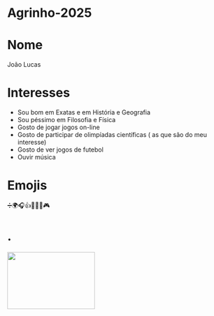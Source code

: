 # Agrinho-2025
# Nome
João Lucas 
# Interesses
- Sou bom em Exatas e em História e Geografia
- Sou péssimo em Filosofia e Física
- Gosto de jogar jogos on-line
- Gosto de participar de olimpíadas científicas ( as que são do meu interesse)
- Gosto de ver jogos de futebol
- Ouvir música
# Emojis
➗🌍🎧👍🤙💪🏻🎮
#  .
<img src="https://media3.giphy.com/media/v1.Y2lkPTc5MGI3NjExZGppNDhhcXZ3Ym5ydXdpOWNyeGZ6eDdqbThqa214Zjdjcnh2NGs5bCZlcD12MV9pbnRlcm5hbF9naWZfYnlfaWQmY3Q9Zw/AhhGtrpj5ZxGZER5yC/giphy.gif" width="200" height="130" />
